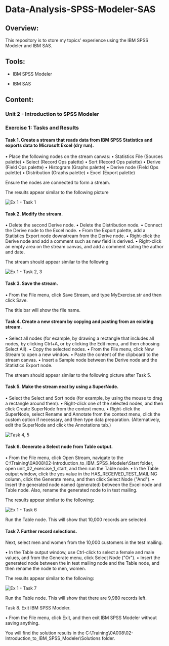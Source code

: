 # Data-Analysis-SPSS-Modeler-SAS

## Overview:

This repository is to store my topics' experience using the IBM SPSS Modeler and IBM SAS.

## Tools:

- IBM SPSS Modeler

- IBM SAS

## Content:

### Unit 2 - Introduction to SPSS Modeler

### Exercise 1: Tasks and Results

#### Task 1. Create a stream that reads data from IBM SPSS Statistics and exports data to Microsoft Excel (dry run).

• Place the following nodes on the stream canvas:
• Statistics File (Sources palette)
• Select (Record Ops palette)
• Sort (Record Ops palette)
• Derive (Field Ops palette)
• Histogram (Graphs palette)
• Derive node (Field Ops palette)
• Distribution (Graphs palette)
• Excel (Export palette)

Ensure the nodes are connected to form a stream.

The results appear similar to the following picture

![Ex 1 - Task 1](https://user-images.githubusercontent.com/70437668/150724889-9d17dcd3-ee19-4c24-8d82-21cf7c2a815e.jpg)

#### Task 2. Modify the stream.

• Delete the second Derive node.
• Delete the Distribution node.
• Connect the Derive node to the Excel node.
• From the Export palette, add a Statistics Export node downstream from the Derive node.
• Right-click the Derive node and add a comment such as new field is derived.
• Right-click an empty area on the stream canvas, and add a comment stating the author and date.

The stream should appear similar to the following

![Ex 1 - Task 2, 3](https://user-images.githubusercontent.com/70437668/150724974-c83fa672-b7c8-4bef-b638-bfc6888a33c3.jpg)

#### Task 3. Save the stream.

• From the File menu, click Save Stream, and type MyExercise.str and then click Save.

The title bar will show the file name.

#### Task 4. Create a new stream by copying and pasting from an existing stream.

• Select all nodes (for example, by drawing a rectangle that includes all nodes, by clicking Ctrl+A, or by clicking the Edit menu, and then choosing Select All).
• Copy the selected nodes.
• From the File menu, click New Stream to open a new window.
• Paste the content of the clipboard to the stream canvas.
• Insert a Sample node between the Derive node and the Statistics Export node.

The stream should appear similar to the following picture after Task 5.

#### Task 5. Make the stream neat by using a SuperNode.

• Select the Select and Sort node (for example, by using the mouse to drag a rectangle around them).
• Right-click one of the selected nodes, and then click Create SuperNode from the context menu.
• Right-click the SuperNode, select Rename and Annotate from the context menu, click the custom option if necessary, and then type data preparation. (Alternatively, edit the SuperNode and click the Annotations tab.)

![Task 4, 5](https://user-images.githubusercontent.com/70437668/150725157-627610a1-3442-4b7f-90b5-8a61be89ce70.jpg)

#### Task 6. Generate a Select node from Table output.

• From the File menu, click Open Stream, navigate to the C:\Training\0A008\02-Introduction_to_IBM_SPSS_Modeler\Start folder, open unit_02_exercise_1_start, and then run the Table node.
• In the Table output window, click the yes value in the HAS_RECEIVED_TEST_MAILING column, click the Generate menu, and then click Select Node ("And").
• Insert the generated node named (generated) between the Excel node and Table node. Also, rename the generated node to in test mailing.

The results appear similar to the following:

![Ex 1 - Task 6](https://user-images.githubusercontent.com/70437668/150725201-ce75e40e-d7ae-43f7-8570-b734e05fa6e4.jpg)

Run the Table node. This will show that 10,000 records are selected.

#### Task 7. Further record selections.

Next, select men and women from the 10,000 customers in the test mailing.

• In the Table output window, use Ctrl-click to select a female and male values, and from the Generate menu, click Select Node ("Or").
• Insert the generated node between the in test mailing node and the Table node, and then rename the node to men, women.

The results appear similar to the following:

![Ex 1 - Task 7](https://user-images.githubusercontent.com/70437668/150725267-34a92557-6bbc-4be7-82d8-16f3b60fc4ef.jpg)

Run the Table node. This will show that there are 9,980 records left.

Task 8. Exit IBM SPSS Modeler.

• From the File menu, click Exit, and then exit IBM SPSS Modeler without saving anything.

You will find the solution results in the C:\Training\0A008\02-Introduction_to_IBM_SPSS_Modeler\Solutions folder.



